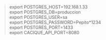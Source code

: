 > export POSTGRES_HOST=192.168.1.33
<br/> export POSTGRES_DB=produccion
<br/> export POSTGRES_USER=sa
<br/> export POSTGRES_PASSWORD=Pepito*1234
<br/> export POSTGRES_PORT=1433
<br/> export CACIQUE_API_PORT=8080
